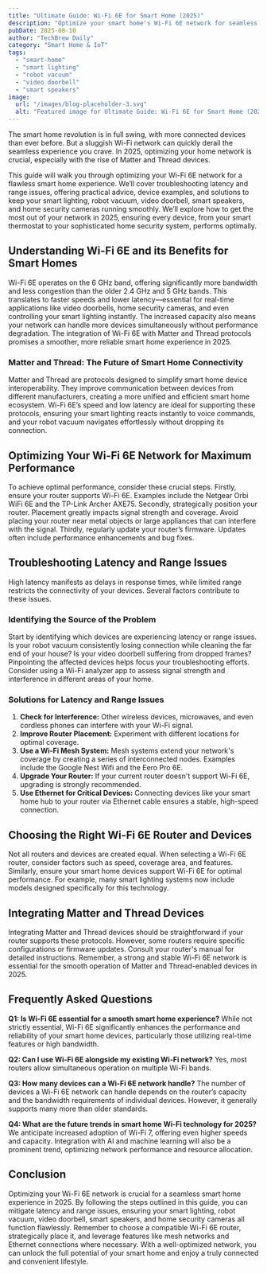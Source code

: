 ```yaml
---
title: "Ultimate Guide: Wi-Fi 6E for Smart Home (2025)"
description: "Optimize your smart home's Wi-Fi 6E network for seamless Matter & Thread device integration.  Troubleshoot latency & range issues with smart lighting, robot vacuums, and video doorbells. Get the best performance and avoid common pitfalls! Read now."
pubDate: 2025-08-10
author: "TechBrew Daily"
category: "Smart Home & IoT"
tags:
  - "smart-home"
  - "smart lighting"
  - "robot vacuum"
  - "video doorbell"
  - "smart speakers"
image:
  url: "/images/blog-placeholder-3.svg"
  alt: "Featured image for Ultimate Guide: Wi-Fi 6E for Smart Home (2025)"
---
```


The smart home revolution is in full swing, with more connected devices than ever before.  But a sluggish Wi-Fi network can quickly derail the seamless experience you crave.  In 2025, optimizing your home network is crucial, especially with the rise of Matter and Thread devices.

This guide will walk you through optimizing your Wi-Fi 6E network for a flawless smart home experience. We’ll cover troubleshooting latency and range issues, offering practical advice, device examples, and solutions to keep your smart lighting, robot vacuum, video doorbell, smart speakers, and home security cameras running smoothly.  We’ll explore how to get the most out of your network in 2025, ensuring every device, from your smart thermostat to your sophisticated home security system, performs optimally.

## Understanding Wi-Fi 6E and its Benefits for Smart Homes

Wi-Fi 6E operates on the 6 GHz band, offering significantly more bandwidth and less congestion than the older 2.4 GHz and 5 GHz bands. This translates to faster speeds and lower latency—essential for real-time applications like video doorbells, home security cameras, and even controlling your smart lighting instantly.  The increased capacity also means your network can handle more devices simultaneously without performance degradation.  The integration of Wi-Fi 6E with Matter and Thread protocols promises a smoother, more reliable smart home experience in 2025.

### Matter and Thread: The Future of Smart Home Connectivity

Matter and Thread are protocols designed to simplify smart home device interoperability.  They improve communication between devices from different manufacturers, creating a more unified and efficient smart home ecosystem. Wi-Fi 6E’s speed and low latency are ideal for supporting these protocols, ensuring your smart lighting reacts instantly to voice commands, and your robot vacuum navigates effortlessly without dropping its connection.

## Optimizing Your Wi-Fi 6E Network for Maximum Performance

To achieve optimal performance, consider these crucial steps. Firstly, ensure your router supports Wi-Fi 6E. Examples include the Netgear Orbi WiFi 6E and the TP-Link Archer AXE75.  Secondly, strategically position your router.  Placement greatly impacts signal strength and coverage. Avoid placing your router near metal objects or large appliances that can interfere with the signal. Thirdly, regularly update your router’s firmware.  Updates often include performance enhancements and bug fixes.


## Troubleshooting Latency and Range Issues

High latency manifests as delays in response times, while limited range restricts the connectivity of your devices.  Several factors contribute to these issues.

### Identifying the Source of the Problem

Start by identifying which devices are experiencing latency or range issues.  Is your robot vacuum consistently losing connection while cleaning the far end of your house?  Is your video doorbell suffering from dropped frames?  Pinpointing the affected devices helps focus your troubleshooting efforts.  Consider using a Wi-Fi analyzer app to assess signal strength and interference in different areas of your home.

###  Solutions for Latency and Range Issues

1. **Check for Interference:**  Other wireless devices, microwaves, and even cordless phones can interfere with your Wi-Fi signal.
2. **Improve Router Placement:** Experiment with different locations for optimal coverage.
3. **Use a Wi-Fi Mesh System:**  Mesh systems extend your network's coverage by creating a series of interconnected nodes. Examples include the Google Nest Wifi and the Eero Pro 6E.
4. **Upgrade Your Router:**  If your current router doesn't support Wi-Fi 6E, upgrading is strongly recommended.
5. **Use Ethernet for Critical Devices:** Connecting devices like your smart home hub to your router via Ethernet cable ensures a stable, high-speed connection.

##  Choosing the Right Wi-Fi 6E Router and Devices

Not all routers and devices are created equal. When selecting a Wi-Fi 6E router, consider factors such as speed, coverage area, and features.  Similarly, ensure your smart home devices support Wi-Fi 6E for optimal performance.  For example,  many smart lighting systems now include models designed specifically for this technology.


##  Integrating Matter and Thread Devices

Integrating Matter and Thread devices should be straightforward if your router supports these protocols.  However, some routers require specific configurations or firmware updates.  Consult your router's manual for detailed instructions.  Remember, a strong and stable Wi-Fi 6E network is essential for the smooth operation of Matter and Thread-enabled devices in 2025.


## Frequently Asked Questions

**Q1:  Is Wi-Fi 6E essential for a smooth smart home experience?**  While not strictly essential, Wi-Fi 6E significantly enhances the performance and reliability of your smart home devices, particularly those utilizing real-time features or high bandwidth.

**Q2:  Can I use Wi-Fi 6E alongside my existing Wi-Fi network?** Yes, most routers allow simultaneous operation on multiple Wi-Fi bands.

**Q3:  How many devices can a Wi-Fi 6E network handle?** The number of devices a Wi-Fi 6E network can handle depends on the router’s capacity and the bandwidth requirements of individual devices. However, it generally supports many more than older standards.


**Q4: What are the future trends in smart home Wi-Fi technology for 2025?** We anticipate increased adoption of Wi-Fi 7, offering even higher speeds and capacity. Integration with AI and machine learning will also be a prominent trend, optimizing network performance and resource allocation.


## Conclusion

Optimizing your Wi-Fi 6E network is crucial for a seamless smart home experience in 2025. By following the steps outlined in this guide, you can mitigate latency and range issues, ensuring your smart lighting, robot vacuum, video doorbell, smart speakers, and home security cameras all function flawlessly.  Remember to choose a compatible Wi-Fi 6E router, strategically place it, and leverage features like mesh networks and Ethernet connections where necessary.  With a well-optimized network, you can unlock the full potential of your smart home and enjoy a truly connected and convenient lifestyle.